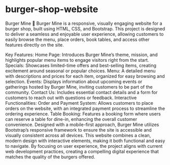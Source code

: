 # burger-shop-website
Burger Mine 🍔
Burger Mine is a responsive, visually engaging website for a burger shop, built using HTML, CSS, and Bootstrap. This project is designed to deliver a seamless and enjoyable user experience, allowing customers to easily browse the menu, place orders, book tables, and access other features directly on the site.

Key Features:
Home Page: Introduces Burger Mine’s theme, mission, and highlights popular menu items to engage visitors right from the start.
Specials: Showcases limited-time offers and best-selling items, creating excitement around seasonal or popular choices.
Menu: A detailed menu with descriptions and prices for each item, organized for easy browsing and selection.
Events: Displays information about upcoming events or gatherings hosted by Burger Mine, inviting customers to be part of the community.
Contact Us: Includes essential contact details and a form for customers to reach out with questions or feedback.
Interactive Functionalities:
Order and Payment System: Allows customers to place orders on the website, with an integrated payment process to streamline the ordering experience.
Table Booking: Features a booking form where users can reserve a table for dine-in, enhancing the overall customer convenience.
Designed with a mobile-first approach, Burger Mine utilizes Bootstrap’s responsive framework to ensure the site is accessible and visually consistent across all devices. This website combines a clean, modern design with interactive elements, making it both functional and easy to navigate. By focusing on user experience, the project aligns with current web development practices, creating a compelling digital experience that matches the quality of the burgers offered.
